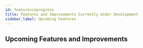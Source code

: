 ```yaml
---
id: featuresinprogress
title: Features and Improvements Currently Under Development
sidebar_label: Upcoming Features
---
```


## Upcoming Features and Improvements
